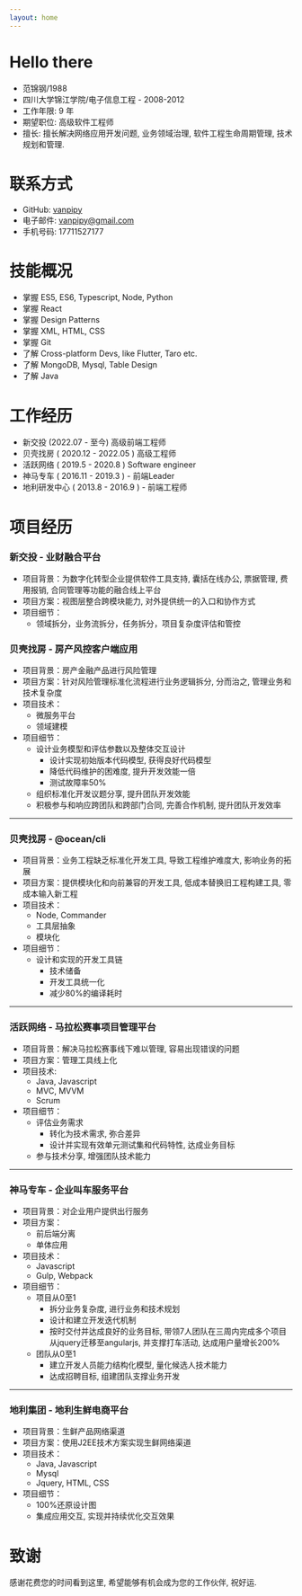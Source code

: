 ```yaml
---
layout: home
---
```


# Hello there
* 范锦钢/1988
* 四川大学锦江学院/电子信息工程 - 2008-2012
* 工作年限: 9 年
* 期望职位: 高级软件工程师
* 擅长: 擅长解决网络应用开发问题, 业务领域治理, 软件工程生命周期管理, 技术规划和管理.

# 联系方式
* GitHub: [vanpipy](https://github.com/vanpipy)
* 电子邮件: <vanpipy@gmail.com>
* 手机号码: 17711527177

# 技能概况
* 掌握 ES5, ES6, Typescript, Node, Python
* 掌握 React
* 掌握 Design Patterns
* 掌握 XML, HTML, CSS
* 掌握 Git
* 了解 Cross-platform Devs, like Flutter, Taro etc.
* 了解 MongoDB, Mysql, Table Design
* 了解 Java

# 工作经历
* 新交投 (2022.07 - 至今) 高级前端工程师
* 贝壳找房 ( 2020.12 - 2022.05 ) 高级工程师
* 活跃网络 ( 2019.5 - 2020.8 ) Software engineer
* 神马专车 ( 2016.11 - 2019.3 ) - 前端Leader
* 地利研发中心 ( 2013.8 - 2016.9 ) - 前端工程师

# 项目经历

### 新交投 - 业财融合平台
* 项目背景：为数字化转型企业提供软件工具支持, 囊括在线办公, 票据管理, 费用报销, 合同管理等功能的融合线上平台
* 项目方案：视图层整合跨模块能力, 对外提供统一的入口和协作方式
* 项目细节：
  - 领域拆分，业务流拆分，任务拆分，项目复杂度评估和管控

### 贝壳找房 - 房产风控客户端应用
* 项目背景：房产金融产品进行风险管理
* 项目方案：针对风险管理标准化流程进行业务逻辑拆分, 分而治之, 管理业务和技术复杂度
* 项目技术：
  - 微服务平台
  - 领域建模
* 项目细节：
  - 设计业务模型和评估参数以及整体交互设计
    - 设计实现初始版本代码模型, 获得良好代码模型
    - 降低代码维护的困难度, 提升开发效能一倍
    - 测试故障率50%
  - 组织标准化开发议题分享, 提升团队开发效能
  - 积极参与和响应跨团队和跨部门合同, 完善合作机制, 提升团队开发效率

---

### 贝壳找房 - @ocean/cli
* 项目背景：业务工程缺乏标准化开发工具, 导致工程维护难度大, 影响业务的拓展
* 项目方案：提供模块化和向前兼容的开发工具, 低成本替换旧工程构建工具, 零成本输入新工程
* 项目技术：
  - Node, Commander
  - 工具层抽象
  - 模块化
* 项目细节：
  - 设计和实现的开发工具链
    - 技术储备
    - 开发工具统一化
    - 减少80%的编译耗时

---

### 活跃网络 - 马拉松赛事项目管理平台
* 项目背景：解决马拉松赛事线下难以管理, 容易出现错误的问题
* 项目方案：管理工具线上化
* 项目技术:
  - Java, Javascript
  - MVC, MVVM
  - Scrum
* 项目细节：
  * 评估业务需求
    - 转化为技术需求, 弥合差异
    - 设计并实现有效单元测试集和代码特性, 达成业务目标
  * 参与技术分享, 增强团队技术能力

---

### 神马专车 - 企业叫车服务平台
* 项目背景：对企业用户提供出行服务
* 项目方案：
  - 前后端分离
  - 单体应用
* 项目技术：
  - Javascript
  - Gulp, Webpack
* 项目细节：
  - 项目从0至1
    - 拆分业务复杂度, 进行业务和技术规划
    - 设计和建立开发迭代机制
    - 按时交付并达成良好的业务目标, 带领7人团队在三周内完成多个项目从jquery迁移至angularjs, 并支撑打车活动, 达成用户量增长200%
  - 团队从0至1
    - 建立开发人员能力结构化模型, 量化候选人技术能力
    - 达成招聘目标, 组建团队支撑业务开发

---

### 地利集团 - 地利生鲜电商平台
* 项目背景：生鲜产品网络渠道
* 项目方案：使用J2EE技术方案实现生鲜网络渠道
* 项目技术：
  - Java, Javascript
  - Mysql
  - Jquery, HTML, CSS
* 项目细节：
  - 100%还原设计图
  - 集成应用交互, 实现并持续优化交互效果

# 致谢
感谢花费您的时间看到这里, 希望能够有机会成为您的工作伙伴, 祝好运.

